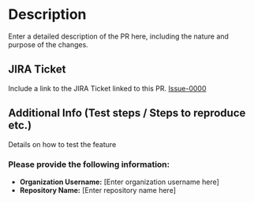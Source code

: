 # Description
Enter a detailed description of the PR here, including the nature and purpose of the changes.

## JIRA Ticket
Include a link to the JIRA Ticket linked to this PR.
[Issue-0000](https://your-jira-domain.com/browse/Issue-0000)

## Additional Info (Test steps / Steps to reproduce etc.)
Details on how to test the feature

### Please provide the following information:

- **Organization Username:** [Enter organization username here]
- **Repository Name:** [Enter repository name here]
